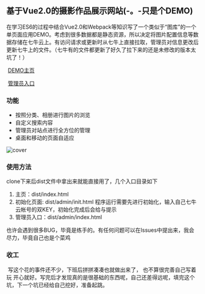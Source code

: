 ## 基于Vue2.0的摄影作品展示网站(-。-只是个DEMO)

​	在学习ES6的过程中结合Vue2.0和Webpack等知识写了一个类似于“图库”的一个单页面应用DEMO。考虑到很多数据都是静态资源，所以决定将图片配置信息等数据存储在七牛云上。有访问请求或更新时从七牛上直接拉取，管理员对信息更改后更新七牛上的文件。（七牛有的文件都更新了好久了拉下来的还是未修改的版本太坑了！）

​	[DEMO主页](http://ohlyett59.bkt.clouddn.com/index.html/)

​	[管理员入口](http://ohlyett59.bkt.clouddn.com/admin/index.html/)

### 功能

- 按照分类、相册进行图片的浏览
- 自定义搜索内容
- 管理员对站点进行全方位的管理
- 桌面和移动的页面自适应

![cover](https://github.com/HuSmart/ImgsSite/tree/master/assets/img/README/cover.png)

### 使用方法

clone下来后dist文件中拿出来就能直接用了，几个入口目录如下

1. 主页：dist/index.html
2. 初始化页面: dist/admin/init.html
   程序运行需要先进行初始化，输入自己七牛云帐号的双KEY，初始化完成后会给与提示
3. 管理员入口：dist/admin/index.html

也许会遇到很多BUG，毕竟是练手的。有任何问题可以在Issues中提出来，我会尽力，毕竟自己也是个菜鸡

### 收工

​	写这个花的事件还不少，下班后拼拼凑凑也就做出来了， 也不算很完善自己写着玩 开心就好。写完后才发现真的是很基础的东西呢，自己还差得远呢，填完这个坑，下一个坑已经给自己挖好，准备起跳。